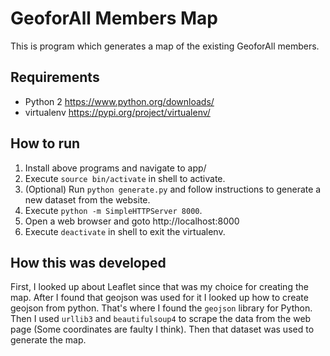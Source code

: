 # GeoforAll Members Map

This is program which generates a map of the existing GeoforAll members.

Requirements
------------
* Python 2   https://www.python.org/downloads/  
* virtualenv https://pypi.org/project/virtualenv/

How to run
-----------
1. Install above programs and navigate to app/  
2. Execute ```source bin/activate``` in shell to activate.  
3. (Optional) Run ```python generate.py``` and follow instructions to generate a new dataset from the website.  
4. Execute ```python -m SimpleHTTPServer 8000```.  
5. Open a web browser and goto http://localhost:8000  
6. Execute ```deactivate``` in shell to exit the virtualenv.  

How this was developed
--------
First, I looked up about Leaflet since that was my choice for creating the map. After I found that geojson was used for it I looked up how to create geojson from python. That's where I found the ```geojson``` library for Python. Then I used ```urllib3``` and ```beautifulsoup4``` to scrape the data from the web page (Some coordinates are faulty I think). Then that dataset was used to generate the map.
